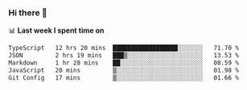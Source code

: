 ### Hi there 👋

<!--
**DBvc/DBvc** is a ✨ _special_ ✨ repository because its `README.md` (this file) appears on your GitHub profile.

Here are some ideas to get you started:

- 🔭 I’m currently working on ...
- 🌱 I’m currently learning ...
- 👯 I’m looking to collaborate on ...
- 🤔 I’m looking for help with ...
- 💬 Ask me about ...
- 📫 How to reach me: ...
- 😄 Pronouns: ...
- ⚡ Fun fact: ...
-->

📊 **Last week I spent time on**
<!--START_SECTION:waka-->

```txt
TypeScript   12 hrs 20 mins  ██████████████████░░░░░░░   71.70 %
JSON         2 hrs 19 mins   ███▒░░░░░░░░░░░░░░░░░░░░░   13.53 %
Markdown     1 hr 28 mins    ██░░░░░░░░░░░░░░░░░░░░░░░   08.59 %
JavaScript   20 mins         ▒░░░░░░░░░░░░░░░░░░░░░░░░   01.98 %
Git Config   17 mins         ▒░░░░░░░░░░░░░░░░░░░░░░░░   01.66 %
```

<!--END_SECTION:waka-->

